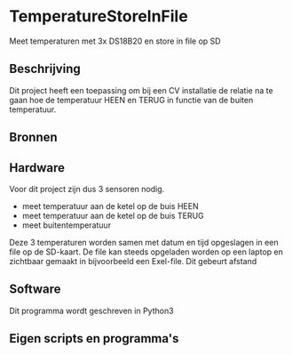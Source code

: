 # TemperatureStoreInFile
Meet temperaturen met 3x DS18B20 en store in file op SD

## Beschrijving
Dit project heeft een toepassing om bij een CV installatie de relatie na te gaan hoe de temperatuur HEEN en TERUG in functie van de buiten temperatuur.

## Bronnen

## Hardware
Voor dit project zijn dus 3 sensoren nodig.
- meet temperatuur aan de ketel op de buis HEEN
- meet temperatuur aan de ketel op de buis TERUG
- meet buitentemperatuur

Deze 3 temperaturen worden samen met datum en tijd opgeslagen in een file op de SD-kaart.
De file kan steeds opgeladen worden op een laptop en zichtbaar gemaakt in bijvoorbeeld een Exel-file.
Dit gebeurt afstand

## Software
Dit programma wordt geschreven in Python3

## Eigen scripts en programma's
